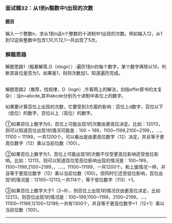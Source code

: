 ### 面试题32：从1到n整数中1出现的次数
#### 题目
输入一个整数n，求从1到n这n个整数的十进制中1出现的次数。例如输入12，从1到12这些整数中包含1,10,11,12,1一共出现了5次。<br/>

### 解题思路

解题思路1（粗暴解答,O（nlogn））:遍历1到n的每个数字，某个数字再除以10，判断其各位是否为1，如果是1，则将次数加1，知道遍历完成。<br/><br/>

解题思路2（推荐，找规律，O（logn）,牛客网上的解法，剑指offer原书的太复杂）：设n=abcde,其中abcde分别为十进制中各位上的数字。<br/>

如果要计算百位上出现的次数，它要受到3方面的影响：百位上d数字，百位以下（低位）的数字，百位以上（高位）的数字。<br/>

①如果百位上数字为0，百位上可能出现1的次数由更高位决定。比如：12013，则可以知道百位出现1的情况可能是：100 &#126; 199，1100&#126;1199,2100&#126;2199，，...，11100 &#126; 11199，一共1200个。可以看出是由更高位数字（12）决定，并且等于更高位数字（12）乘以当前位数（100）。<br/>

②如果百位上数字为1，百位上可能出现1的次数不仅受更高位影响还受低位影响。比如：12113，则可以知道百位受高位影响出现的情况是：100&#126;199，1100&#126;1199,2100&#126;2199，，....，11100&#126;11199，一共1200个。和上面情况一样，并且等于更高位数字（12）乘以当前位数（100）。但同时它还受低位影响，百位出现1的情况是：12100&#126;12113,一共114个，等于低位数字（113）+1。<br/>

③如果百位上数字大于1（2&#126;9），则百位上出现1的情况仅由更高位决定，比如12213，则百位出现1的情况是：100&#126;199,1100&#126;1199，2100&#126;2199，...，11100&#126;11199,12100&#126;12199,一共有1300个，并且等于更高位数字+1（12+1）乘以当前位数（100）。<br/>

<hr/>

